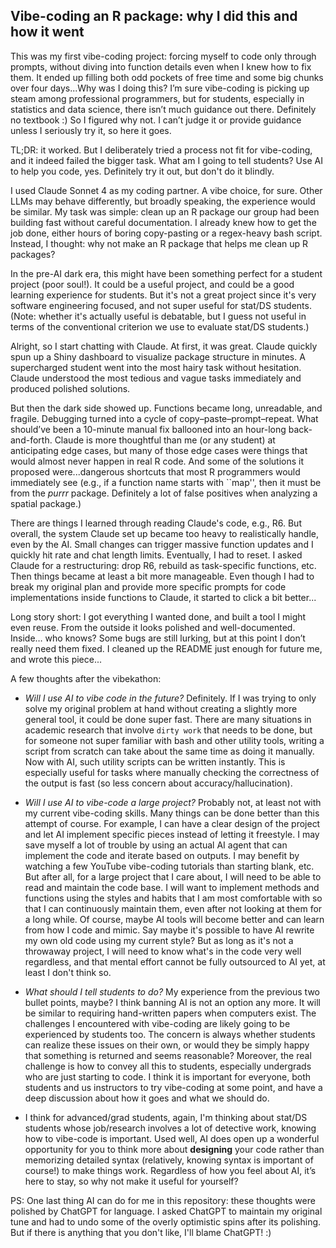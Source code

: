 ## Vibe-coding an R package: why I did this and how it went 

This was my first vibe-coding project: forcing myself to code only through prompts, without diving into function details even when I knew how to fix them. It ended up filling both odd pockets of free time and some big chunks over four days...Why was I doing this? I’m sure vibe-coding is picking up steam among professional programmers, but for students, especially in statistics and data science, there isn’t much guidance out there. Definitely no textbook :) So I figured why not. I can’t judge it or provide guidance unless I seriously try it, so here it goes.

TL;DR: it worked. But I deliberately tried a process not fit for vibe-coding, and it indeed failed the bigger task. What am I going to tell students? Use AI to help you code, yes. Definitely try it out, but don't do it blindly.

I used Claude Sonnet 4 as my coding partner. A vibe choice, for sure. Other LLMs may behave differently, but broadly speaking, the experience would be similar. My task was simple: clean up an R package our group had been building fast without careful documentation. I already knew how to get the job done, either hours of boring copy-pasting or a regex-heavy bash script. Instead, I thought: why not make an R package that helps me clean up R packages?

In the pre-AI dark era, this might have been something perfect for a student project (poor soul!). It could be a useful project, and could be a good learning experience for students. But it's not a great project since it's very software engineering focused, and not super useful for stat/DS students. (Note: whether it's actually useful is debatable, but I guess not useful in terms of the conventional criterion we use to evaluate stat/DS students.)  

Alright, so I start chatting with Claude. At first, it was great. Claude quickly spun up a Shiny dashboard to visualize package structure in minutes. A supercharged student went into the most hairy task without hesitation. Claude understood the most tedious and vague tasks immediately and produced polished solutions.

But then the dark side showed up. Functions became long, unreadable, and fragile. Debugging turned into a cycle of copy–paste–prompt–repeat. What should’ve been a 10-minute manual fix ballooned into an hour-long back-and-forth. Claude is more thoughtful than me (or any student) at anticipating edge cases, but many of those edge cases were things that would almost never happen in real R code. And some of the solutions it proposed were...dangerous shortcuts that most R programmers would immediately see (e.g., if a function name starts with ``map'', then it must be from the _purrr_ package. Definitely a lot of false positives when analyzing a spatial package.)

There are things I learned through reading Claude's code, e.g., R6. But overall, the system Claude set up became too heavy to realistically handle, even by the AI. Small changes can trigger massive function updates and I quickly hit rate and chat length limits. Eventually, I had to reset. I asked Claude for a restructuring: drop R6, rebuild as task-specific functions, etc. Then things became at least a bit more manageable. Even though I had to break my original plan and provide more specific prompts for code implementations inside functions to Claude, it started to click a bit better...

Long story short: I got everything I wanted done, and built a tool I might even reuse. From the outside it looks polished and well-documented. Inside… who knows? Some bugs are still lurking, but at this point I don’t really need them fixed. I cleaned up the README just enough for future me, and wrote this piece...

A few thoughts after the vibekathon:

- _Will I use AI to vibe code in the future?_ Definitely. If I was trying to only solve my original problem at hand without creating a slightly more general tool, it could be done super fast. There are many situations in academic research that involve `dirty work` that needs to be done, but for someone not super familiar with bash and other utility tools, writing a script from scratch can take about the same time as doing it manually. Now with AI, such utility scripts can be written instantly. This is especially useful for tasks where manually checking the correctness of the output is fast (so less concern about accuracy/hallucination).

- _Will I use AI to vibe-code a large project?_ Probably not, at least not with my current vibe-coding skills. Many things can be done better than this attempt of course. For example, I can have a clear design of the project and let AI implement specific pieces instead of letting it freestyle. I may save myself a lot of trouble by using an actual AI agent that can implement the code and iterate based on outputs. I may benefit by watching a few YouTube vibe-coding tutorials than starting blank, etc. But after all, for a large project that I care about, I will need to be able to read and maintain the code base. I will want to implement methods and functions using the styles and habits that I am most comfortable with so that I can continuously maintain them, even after not looking at them for a long while. Of course, maybe AI tools will become better and can learn from how I code and mimic. Say maybe it's possible to have AI rewrite my own old code using my current style? But as long as it's not a throwaway project, I will need to know what's in the code very well regardless, and that mental effort cannot be fully outsourced to AI yet, at least I don't think so.

- _What should I tell students to do?_ My experience from the previous two bullet points, maybe? I think banning AI is not an option any more. It will be similar to requiring hand-written papers when computers exist. The challenges I encountered with vibe-coding are likely going to be experienced by students too. The concern is always whether students can realize these issues on their own, or would they be simply happy that something is returned and seems reasonable? Moreover, the real challenge is how to convey all this to students, especially undergrads who are just starting to code. I think it is important for everyone, both students and us instructors to try vibe-coding at some point, and have a deep discussion about how it goes and what we should do. 

- I think for advanced/grad students, again, I'm thinking about stat/DS students whose job/research involves a lot of detective work, knowing how to vibe-code is important. Used well, AI does open up a wonderful opportunity for you to think more about **designing** your code rather than memorizing detailed syntax (relatively, knowing syntax is important of course!) to make things work. Regardless of how you feel about AI, it’s here to stay, so why not make it useful for yourself?


PS: One last thing AI can do for me in this repository: these thoughts were polished by ChatGPT for language. I asked ChatGPT to maintain my original tune and had to undo some of the overly optimistic spins after its polishing. But if there is anything that you don't like, I'll blame ChatGPT! :)
